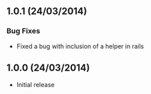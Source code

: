 ## 1.0.1 (24/03/2014)

### Bug Fixes

* Fixed a bug with inclusion of a helper in rails

## 1.0.0 (24/03/2014)

* Initial release
